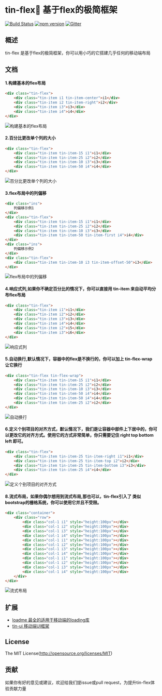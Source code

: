 tin-flex💫 基于flex的极简框架
====

[![Build Status](https://travis-ci.org/weui/weui.svg?branch=master)](https://travis-ci.org/weui/weui)
[![npm version](https://img.shields.io/npm/v/tin-flex.svg)](https://www.npmjs.com/package/tin-flex)
[![Gitter](https://badges.gitter.im/weui/weui.svg)](https://gitter.im/weui/weui?utm_source=badge&utm_medium=badge&utm_campaign=pr-badge)

## 概述

tin-flex 是基于flex的极简框架，你可以用小巧的它搭建几乎任何的移动端布局

## 文档

#### 1.构建基本的flex布局
```html
<div class="tin-flex">
    <div class="tin-item i1 tin-item-center">i1</div>
    <div class="tin-item i2 tin-item-right">i2</div>
    <div class="tin-item i3">i3</div>
    <div class="tin-item i4">i4</div>
</div>
```
![构建基本的flex布局](http://ohwq8bodu.bkt.clouddn.com/git/id_rsa_2048.png)

#### 2.百分比更改单个列的大小
```html
<div class="tin-flex">
    <div class="tin-item tin-item-15 i1">i1</div>
    <div class="tin-item tin-item-25 i2">i2</div>
    <div class="tin-item tin-item-10 i3">i3</div>
    <div class="tin-item tin-item-50 i4">i4</div>
</div>
```
![百分比更改单个列的大小](http://ohwq8bodu.bkt.clouddn.com/git/AEA71461-63A0-46BD-9AAB-4EFBF7B061BF.png)

#### 3.flex布局中的列偏移
```html
<div class="ins">
    列偏移示例1
</div>
<div class="tin-flex">
    <div class="tin-item tin-item-15 i1">i1</div>
    <div class="tin-item tin-item-25 i2">i2</div>
    <div class="tin-item tin-item-10 i3">i3</div>
    <div class="tin-item tin-item-50 tin-item-first i4">i4</div>
</div>
<div class="ins">
    列偏移示例2
</div>
<div class="tin-flex">
    <div class="tin-item tin-item-10 i3 tin-item-offset-50">i3</div>
</div>
```
![flex布局中的列偏移](http://ohwq8bodu.bkt.clouddn.com/git/C5C0DC64-D9D6-4D99-BDBC-809CE33AF620.png)

#### 4.响应式列,如果你不确定百分比的情况下，你可以直接用 **tin-item** 来自动平均分布flex布局
```html
<div class="tin-flex">
    <div class="tin-item i1">i1</div>
    <div class="tin-item i2">i2</div>
    <div class="tin-item i3">i3</div>
    <div class="tin-item i4">i4</div>
    <div class="tin-item i2">i5</div>
    <div class="tin-item i3">i6</div>
</div>
```
![响应式列](http://ohwq8bodu.bkt.clouddn.com/git/17786751-CE9F-432D-8737-5247C1E7600A.png)

#### 5.自动换行,默认情况下，容器中的flex是不换行的，你可以加上 **tin-flex-wrap** 让它换行
```html
<div class="tin-flex tin-flex-wrap">
    <div class="tin-item tin-item-15 i1">i1</div>
    <div class="tin-item tin-item-25 i2">i2</div>
    <div class="tin-item tin-item-10 i3">i3</div>
    <div class="tin-item tin-item-50 i4">i4</div>
    <div class="tin-item tin-item-50 i4">i4</div>
    <div class="tin-item tin-item-25 i2">i2</div>
</div>
```
![自动换行](http://ohwq8bodu.bkt.clouddn.com/git/09360691-5B1B-41DB-9009-CF54075EA5AE.png)

#### 6.定义个别项目的对齐方式，默认情况下，我们是让容器中部件上下居中的，你可以更改它的对齐方式。使用它的方式非常简单，你只需要记住 right top bottom left 即可。
```html
<div class="tin-flex">
    <div class="tin-item tin-item-25 tin-item-right i1">i1</div>
    <div class="tin-item tin-item-25 tin-item-top i2">i2</div>
    <div class="tin-item tin-item-25 tin-item-bottom i3">i3</div>
    <div class="tin-item tin-item-25 i4">i4</div>
</div>
```
![定义个别项目的对齐方式](http://ohwq8bodu.bkt.clouddn.com/git/D7D6841F-3B0B-4FC1-A626-7765BE2706F4.png)

#### 8.流式布局，如果你偶尔想用到流式布局,那也可以，tin-flex引入了 类似bootstrap的栅格系统，你可以使用它并且不受限。
```html
<div class="container">
    <div class="row">
        <div class="col-1 i1" style="height:100px"></div>
        <div class="col-1 i2" style="height:100px"></div>
        <div class="col-1 i3" style="height:100px"></div>
        <div class="col-1 i4" style="height:100px"></div>
        <div class="col-1 i1" style="height:100px"></div>
        <div class="col-1 i2" style="height:100px"></div>
        <div class="col-1 i3" style="height:100px"></div>
        <div class="col-1 i4" style="height:100px"></div>
        <div class="col-1 i1" style="height:100px"></div>
        <div class="col-1 i2" style="height:100px"></div>
        <div class="col-1 i3" style="height:100px"></div>
        <div class="col-1 i4" style="height:100px"></div>
    </div>
</div>
```
![流式布局](http://ohwq8bodu.bkt.clouddn.com/git/F3E8C0A6-CA62-4B5F-9B69-D711BD63573E.png)

## 扩展
- [loadme 最全的适用于移动端的loading库](https://github.com/zx1988826/loadme/)
- [tin-ui 移动端UI框架](https://github.com/zx1988826/tin-ui/)

## License
The MIT License(http://opensource.org/licenses/MIT)

## 贡献

如果你有好的意见或建议，欢迎给我们提issue或pull request，为提升tin-flex体验贡献力量
